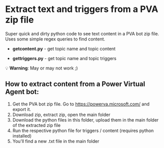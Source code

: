 # Extract text and triggers from a PVA zip file

Super quick and dirty python code to see text content in a PVA bot zip file. Uses some simple regex queries to find content.

- **getcontent.py** - get topic name and topic content 

- **gettriggers.py** - get topic name and topic triggers

💡 **Warning**: May or may not work ;)

## How to extract content from a Power Virtual Agent bot:

1. Get the PVA bot zip file. Go to https://powerva.microsoft.com/ and export it.
2. Download zip, extract zip, open the main folder
3. Download the python files in this folder, upload them in the main folder of the extracted zip file
4. Run the respective python file for triggers / content (requires python installed)
5. You'll find a new .txt file in the main folder

